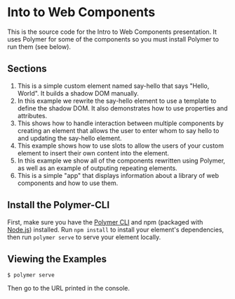 # Into to Web Components

This is the source code for the Intro to Web Components presentation.
It uses Polymer for some of the components so you must install Polymer to run them (see below).

## Sections
1. This is a simple custom element named say-hello that says "Hello, World". It builds a shadow DOM manually.
2. In this example we rewrite the say-hello element to use a template to define the shadow DOM. It also demonstrates how to use properties and attributes.
3. This shows how to handle interaction between multiple components by creating an element that allows the user to enter whom to say hello to and updating the say-hello element.
4. This example shows how to use slots to allow the users of your custom element to insert their own content into the element.
5. In this example we show all of the components rewritten using Polymer, as well as an example of outputing repeating elements.
6. This is a simple "app" that displays information about a library of web components and how to use them.

## Install the Polymer-CLI

First, make sure you have the [Polymer CLI](https://www.npmjs.com/package/polymer-cli) and npm (packaged with [Node.js](https://nodejs.org)) installed. Run `npm install` to install your element's dependencies, then run `polymer serve` to serve your element locally.

## Viewing the Examples

```
$ polymer serve
```
Then go to the URL printed in the console.